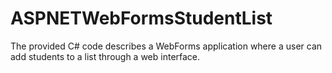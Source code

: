 # ASPNETWebFormsStudentList
The provided C# code describes a WebForms application where a user can add students to a list through a web interface.
